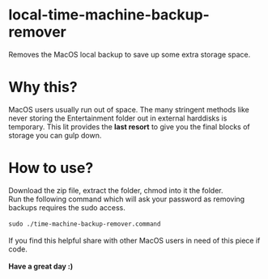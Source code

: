 # local-time-machine-backup-remover
Removes the MacOS local backup to save up some extra storage space.
# Why this?
MacOS users usually run out of space. The many stringent methods like never storing the Entertainment folder out in external harddisks is temporary. This lit provides the <b>last resort</b> to give you the final blocks of storage you can gulp down.
# How to use?
Download the zip file, extract the folder, chmod into it the folder.
<br>
Run the following command which will ask your password as removing backups requires the sudo access.
<br>
<br>
`sudo ./time-machine-backup-remover.command`
<br>
<br>
If you find this helpful share with other MacOS users in need of this piece if code.
<br>
<br>
<b>Have a great day :)</b>
